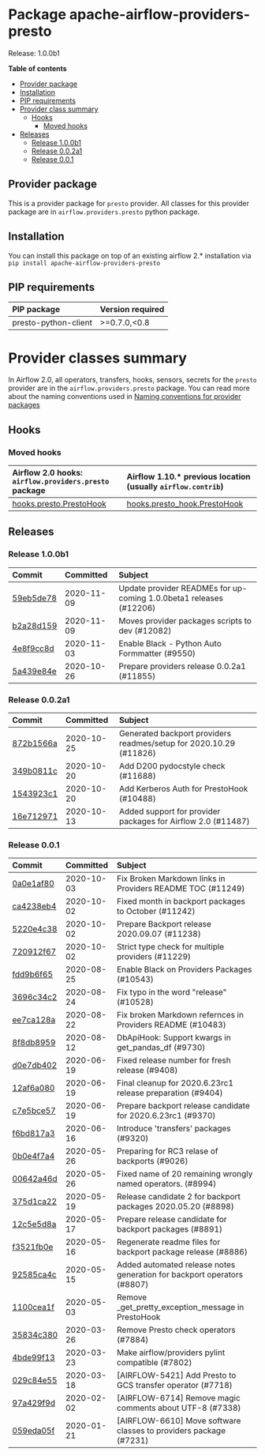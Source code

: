 <!--
 Licensed to the Apache Software Foundation (ASF) under one
 or more contributor license agreements.  See the NOTICE file
 distributed with this work for additional information
 regarding copyright ownership.  The ASF licenses this file
 to you under the Apache License, Version 2.0 (the
 "License"); you may not use this file except in compliance
 with the License.  You may obtain a copy of the License at

   http://www.apache.org/licenses/LICENSE-2.0

 Unless required by applicable law or agreed to in writing,
 software distributed under the License is distributed on an
 "AS IS" BASIS, WITHOUT WARRANTIES OR CONDITIONS OF ANY
 KIND, either express or implied.  See the License for the
 specific language governing permissions and limitations
 under the License.
 -->

# Package apache-airflow-providers-presto

Release: 1.0.0b1

**Table of contents**

- [Provider package](#provider-package)
- [Installation](#installation)
- [PIP requirements](#pip-requirements)
- [Provider class summary](#provider-classes-summary)
    - [Hooks](#hooks)
        - [Moved hooks](#moved-hooks)
- [Releases](#releases)
    - [Release 1.0.0b1](#release-100b1)
    - [Release 0.0.2a1](#release-002a1)
    - [Release 0.0.1](#release-001)

## Provider package

This is a provider package for `presto` provider. All classes for this provider package
are in `airflow.providers.presto` python package.

## Installation

You can install this package on top of an existing airflow 2.* installation via
`pip install apache-airflow-providers-presto`

## PIP requirements

| PIP package          | Version required   |
|:---------------------|:-------------------|
| presto-python-client | &gt;=0.7.0,&lt;0.8       |

# Provider classes summary

In Airflow 2.0, all operators, transfers, hooks, sensors, secrets for the `presto` provider
are in the `airflow.providers.presto` package. You can read more about the naming conventions used
in [Naming conventions for provider packages](https://github.com/apache/airflow/blob/master/CONTRIBUTING.rst#naming-conventions-for-provider-packages)

## Hooks

### Moved hooks

| Airflow 2.0 hooks: `airflow.providers.presto` package                                                             | Airflow 1.10.* previous location (usually `airflow.contrib`)                                                     |
|:------------------------------------------------------------------------------------------------------------------|:-----------------------------------------------------------------------------------------------------------------|
| [hooks.presto.PrestoHook](https://github.com/apache/airflow/blob/master/airflow/providers/presto/hooks/presto.py) | [hooks.presto_hook.PrestoHook](https://github.com/apache/airflow/blob/v1-10-stable/airflow/hooks/presto_hook.py) |

## Releases

### Release 1.0.0b1

| Commit                                                                                         | Committed   | Subject                                                            |
|:-----------------------------------------------------------------------------------------------|:------------|:-------------------------------------------------------------------|
| [59eb5de78](https://github.com/apache/airflow/commit/59eb5de78c70ee9c7ae6e4cba5c7a2babb8103ca) | 2020-11-09  | Update provider READMEs for up-coming 1.0.0beta1 releases (#12206) |
| [b2a28d159](https://github.com/apache/airflow/commit/b2a28d1590410630d66966aa1f2b2a049a8c3b32) | 2020-11-09  | Moves provider packages scripts to dev (#12082)                    |
| [4e8f9cc8d](https://github.com/apache/airflow/commit/4e8f9cc8d02b29c325b8a5a76b4837671bdf5f68) | 2020-11-03  | Enable Black - Python Auto Formmatter (#9550)                      |
| [5a439e84e](https://github.com/apache/airflow/commit/5a439e84eb6c0544dc6c3d6a9f4ceeb2172cd5d0) | 2020-10-26  | Prepare providers release 0.0.2a1 (#11855)                         |

### Release 0.0.2a1

| Commit                                                                                         | Committed   | Subject                                                            |
|:-----------------------------------------------------------------------------------------------|:------------|:-------------------------------------------------------------------|
| [872b1566a](https://github.com/apache/airflow/commit/872b1566a11cb73297e657ff325161721b296574) | 2020-10-25  | Generated backport providers readmes/setup for 2020.10.29 (#11826) |
| [349b0811c](https://github.com/apache/airflow/commit/349b0811c3022605426ba57d30936240a7c2848a) | 2020-10-20  | Add D200 pydocstyle check (#11688)                                 |
| [1543923c1](https://github.com/apache/airflow/commit/1543923c197f658533ca0a0bb259b59a002cce43) | 2020-10-20  | Add Kerberos Auth for PrestoHook (#10488)                          |
| [16e712971](https://github.com/apache/airflow/commit/16e7129719f1c0940aef2a93bed81368e997a746) | 2020-10-13  | Added support for provider packages for Airflow 2.0 (#11487)       |

### Release 0.0.1

| Commit                                                                                         | Committed   | Subject                                                                 |
|:-----------------------------------------------------------------------------------------------|:------------|:------------------------------------------------------------------------|
| [0a0e1af80](https://github.com/apache/airflow/commit/0a0e1af80038ef89974c3c8444461fe867945daa) | 2020-10-03  | Fix Broken Markdown links in Providers README TOC (#11249)              |
| [ca4238eb4](https://github.com/apache/airflow/commit/ca4238eb4d9a2aef70eb641343f59ee706d27d13) | 2020-10-02  | Fixed month in backport packages to October (#11242)                    |
| [5220e4c38](https://github.com/apache/airflow/commit/5220e4c3848a2d2c81c266ef939709df9ce581c5) | 2020-10-02  | Prepare Backport release 2020.09.07 (#11238)                            |
| [720912f67](https://github.com/apache/airflow/commit/720912f67b3af0bdcbac64d6b8bf6d51c6247e26) | 2020-10-02  | Strict type check for multiple providers (#11229)                       |
| [fdd9b6f65](https://github.com/apache/airflow/commit/fdd9b6f65b608c516b8a062b058972d9a45ec9e3) | 2020-08-25  | Enable Black on Providers Packages (#10543)                             |
| [3696c34c2](https://github.com/apache/airflow/commit/3696c34c28c6bc7b442deab999d9ecba24ed0e34) | 2020-08-24  | Fix typo in the word &#34;release&#34; (#10528)                                 |
| [ee7ca128a](https://github.com/apache/airflow/commit/ee7ca128a17937313566f2badb6cc569c614db94) | 2020-08-22  | Fix broken Markdown refernces in Providers README (#10483)              |
| [8f8db8959](https://github.com/apache/airflow/commit/8f8db8959e526be54d700845d36ee9f315bae2ea) | 2020-08-12  | DbApiHook: Support kwargs in get_pandas_df (#9730)                      |
| [d0e7db402](https://github.com/apache/airflow/commit/d0e7db4024806af35e3c9a2cae460fdeedd4d2ec) | 2020-06-19  | Fixed release number for fresh release (#9408)                          |
| [12af6a080](https://github.com/apache/airflow/commit/12af6a08009b8776e00d8a0aab92363eb8c4e8b1) | 2020-06-19  | Final cleanup for 2020.6.23rc1 release preparation (#9404)              |
| [c7e5bce57](https://github.com/apache/airflow/commit/c7e5bce57fe7f51cefce4f8a41ce408ac5675d13) | 2020-06-19  | Prepare backport release candidate for 2020.6.23rc1 (#9370)             |
| [f6bd817a3](https://github.com/apache/airflow/commit/f6bd817a3aac0a16430fc2e3d59c1f17a69a15ac) | 2020-06-16  | Introduce &#39;transfers&#39; packages (#9320)                                  |
| [0b0e4f7a4](https://github.com/apache/airflow/commit/0b0e4f7a4cceff3efe15161fb40b984782760a34) | 2020-05-26  | Preparing for RC3 relase of backports (#9026)                           |
| [00642a46d](https://github.com/apache/airflow/commit/00642a46d019870c4decb3d0e47c01d6a25cb88c) | 2020-05-26  | Fixed name of 20 remaining wrongly named operators. (#8994)             |
| [375d1ca22](https://github.com/apache/airflow/commit/375d1ca229464617780623c61c6e8a1bf570c87f) | 2020-05-19  | Release candidate 2 for backport packages 2020.05.20 (#8898)            |
| [12c5e5d8a](https://github.com/apache/airflow/commit/12c5e5d8ae25fa633efe63ccf4db389e2b796d79) | 2020-05-17  | Prepare release candidate for backport packages (#8891)                 |
| [f3521fb0e](https://github.com/apache/airflow/commit/f3521fb0e36733d8bd356123e56a453fd37a6dca) | 2020-05-16  | Regenerate readme files for backport package release (#8886)            |
| [92585ca4c](https://github.com/apache/airflow/commit/92585ca4cb375ac879f4ab331b3a063106eb7b92) | 2020-05-15  | Added automated release notes generation for backport operators (#8807) |
| [1100cea1f](https://github.com/apache/airflow/commit/1100cea1fb9e010e6f4acc699c6d54d056c0541c) | 2020-05-03  | Remove _get_pretty_exception_message in PrestoHook                      |
| [35834c380](https://github.com/apache/airflow/commit/35834c3809ce6f5f1dcff130d0e68cabed7f72de) | 2020-03-26  | Remove Presto check operators (#7884)                                   |
| [4bde99f13](https://github.com/apache/airflow/commit/4bde99f1323d72f6c84c1548079d5e98fc0a2a9a) | 2020-03-23  | Make airflow/providers pylint compatible (#7802)                        |
| [029c84e55](https://github.com/apache/airflow/commit/029c84e5527b6db6bdbdbe026f455da325bedef3) | 2020-03-18  | [AIRFLOW-5421] Add Presto to GCS transfer operator (#7718)              |
| [97a429f9d](https://github.com/apache/airflow/commit/97a429f9d0cf740c5698060ad55f11e93cb57b55) | 2020-02-02  | [AIRFLOW-6714] Remove magic comments about UTF-8 (#7338)                |
| [059eda05f](https://github.com/apache/airflow/commit/059eda05f82fefce4410f44f761f945a27d83daf) | 2020-01-21  | [AIRFLOW-6610] Move software classes to providers package (#7231)       |
